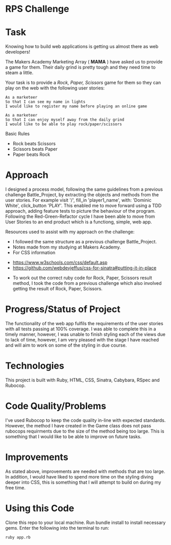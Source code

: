 # RPS Challenge

# Task

Knowing how to build web applications is getting us almost there as web developers!

The Makers Academy Marketing Array ( **MAMA** ) have asked us to provide a game for them. Their daily grind is pretty tough and they need time to steam a little.

Your task is to provide a _Rock, Paper, Scissors_ game for them so they can play on the web with the following user stories:

```
As a marketeer
So that I can see my name in lights
I would like to register my name before playing an online game

As a marketeer
So that I can enjoy myself away from the daily grind
I would like to be able to play rock/paper/scissors
```

Basic Rules

- Rock beats Scissors
- Scissors beats Paper
- Paper beats Rock

# Approach
I designed a process model, following the same guidelines from a previous challenge Battle_Project, by extracting the objects and methods from the user stories. For example visit '/', fill_in 'player1_name', with: 'Dominic White', click_button 'PLAY'. This enabled me to move forward using a TDD approach, adding feature tests to picture the behaviour of the program. Following the Red-Green-Refactor cycle I have been able to move from User Stories to an end product which is a functiong, simple, web app.

Resources used to assist with my approach on the challenge:
* I followed the same structure as a previous challenge Battle_Project.
* Notes made from my studying at Makers Academy.
* For CSS information 

- https://www.w3schools.com/css/default.asp
- https://github.com/webdevjeffus/css-for-sinatra#putting-it-in-place

* To work out the correct ruby code for Rock, Paper, Scissors result method, I took the code from a previous challenge which also involved getting the result of Rock, Paper, Scissors.

# Progress/Status of Project
The functionality of the web app fulfils the requirements of the user stories with all tests passing at 100% coverage. I was able to complete this in a timely manner, however, I was unable to finish styling each of the views due to lack of time, however, I am very pleased with the stage I have reached and will aim to work on some of the styling in due course. 

# Technologies
This project is built with Ruby, HTML, CSS, Sinatra, Cabybara, RSpec and Rubocop.

# Code Quality/Problems
I've used Rubocop to keep the code quality in-line with expected standards. However, the method I have created in the Game class does not pass rubocops requirments due to the size of the method being too large. This is something that I would like to be able to improve on future tasks.

# Improvements
As stated above, improvements are needed with methods that are too large. In addition, I would have liked to spend more time on the styling diving deeper into CSS, this is something that I will attempt to build on during my free time.

# Using this Code
Clone this repo to your local machine.
Run bundle install to install necessary gems.
Enter the following into the terminal to run:

```
ruby app.rb
```
